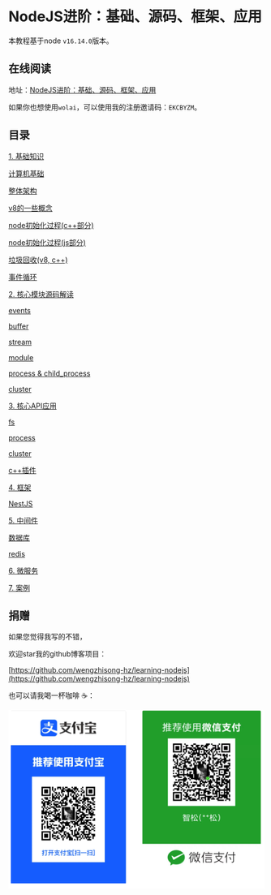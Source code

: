 # NodeJS进阶：基础、源码、框架、应用

本教程基于node `v16.14.0`版本。

## 在线阅读

地址：[NodeJS进阶：基础、源码、框架、应用](https://www.wolai.com/o971owNmXWpCe8dFYfij3T)

如果你也想使用`wolai`，可以使用我的注册邀请码：`EKCBYZM`。

## 目录

[1. 基础知识](1.%20%E5%9F%BA%E7%A1%80%E7%9F%A5%E8%AF%86/1.%20%E5%9F%BA%E7%A1%80%E7%9F%A5%E8%AF%86.md)

[计算机基础](https://www.wolai.com/mWqkPMHF7W6CDWjBTYgva7)

[整体架构](https://www.wolai.com/bBwCjqHFUUSmFWehrRdnji)

[v8的一些概念](https://www.wolai.com/sGAwQgZ41FA6MbnrozwkFD)

[node初始化过程(c++部分)](https://www.wolai.com/rqnb8y4fh5DXijsd9Rupir)

[node初始化过程(js部分)](https://www.wolai.com/76A3JrMuKaYEZeVSKhujyt)

[垃圾回收(v8, c++)](https://www.wolai.com/cYqD7WR7jbeNg6tWQ8HVUF)

[事件循环](https://www.wolai.com/rnLctm5uGYM69Emy4psVaz)

[2. 核心模块源码解读](2.%20%E6%A0%B8%E5%BF%83%E6%A8%A1%E5%9D%97%E6%BA%90%E7%A0%81%E8%A7%A3%E8%AF%BB/2.%20%E6%A0%B8%E5%BF%83%E6%A8%A1%E5%9D%97%E6%BA%90%E7%A0%81%E8%A7%A3%E8%AF%BB.md)

[events](https://www.wolai.com/gqCmhxVm2DHXK217Pw53xS)

[buffer](https://www.wolai.com/k4cYVcGcbh273aHEqCaYvm)

[stream](https://www.wolai.com/dNrXgsocZ9NJqaJr1aZS5B)

[module](https://www.wolai.com/jCVKo3NnKMDBetvsHvoaH5)

[process & child_process](https://www.wolai.com/2GPLQwMUNuptyV5MrYm9xi)

[cluster](https://www.wolai.com/w9QiNu3FNf3sPYcgWwk7bP)

[3. 核心API应用](3.%20%E6%A0%B8%E5%BF%83API%E5%BA%94%E7%94%A8/3.%20%E6%A0%B8%E5%BF%83API%E5%BA%94%E7%94%A8.md)

[fs](https://www.wolai.com/9PeeT2iHwkkEwtUr7sX4N2)

[process](https://www.wolai.com/WqptWYux9Jf3VYQazFDmn)

[cluster](https://www.wolai.com/rPsZ7TApwfJsA6Yecb96Bu)

[c++插件](https://www.wolai.com/sFwDcnTkXbdJsbxuvTPa9j)

[4. 框架](4.%20%E6%A1%86%E6%9E%B6/4.%20%E6%A1%86%E6%9E%B6.md)

[NestJS](https://www.wolai.com/diFymo2L1k9YzcvyXzK7zm)

[5. 中间件](5.%20%E4%B8%AD%E9%97%B4%E4%BB%B6/5.%20%E4%B8%AD%E9%97%B4%E4%BB%B6.md)

[数据库](https://www.wolai.com/5ksuDDehuFfaznN8ZX7aXX)

[redis](https://www.wolai.com/7X721YWA9QRttEs3rwnPjN)

[6. 微服务](6.%20%E5%BE%AE%E6%9C%8D%E5%8A%A1/6.%20%E5%BE%AE%E6%9C%8D%E5%8A%A1.md)

[7. 案例](7.%20%E6%A1%88%E4%BE%8B/7.%20%E6%A1%88%E4%BE%8B.md)

## 捐赠

如果您觉得我写的不错，

欢迎star我的github博客项目：

[https://github.com/wengzhisong-hz/learning-nodejs](https://github.com/wengzhisong-hz/learning-nodejs)

也可以请我喝一杯咖啡 ☕️：

![](image/image.png "")

